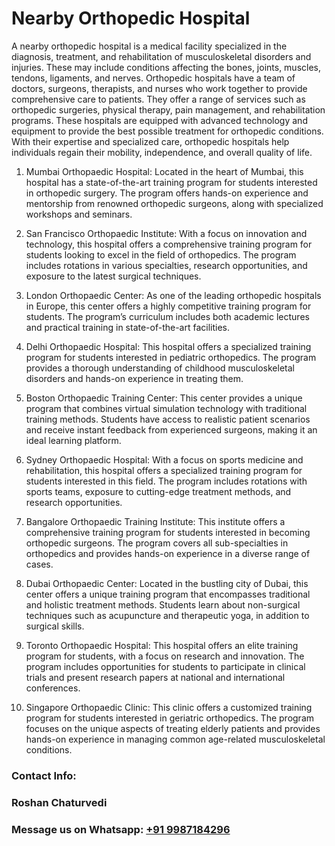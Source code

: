 # Nearby Orthopedic Hospital


A nearby orthopedic hospital is a medical facility specialized in the diagnosis, treatment, and rehabilitation of musculoskeletal disorders and injuries. These may include conditions affecting the bones, joints, muscles, tendons, ligaments, and nerves. Orthopedic hospitals have a team of doctors, surgeons, therapists, and nurses who work together to provide comprehensive care to patients. They offer a range of services such as orthopedic surgeries, physical therapy, pain management, and rehabilitation programs. These hospitals are equipped with advanced technology and equipment to provide the best possible treatment for orthopedic conditions. With their expertise and specialized care, orthopedic hospitals help individuals regain their mobility, independence, and overall quality of life. 

1) Mumbai Orthopaedic Hospital: Located in the heart of Mumbai, this hospital has a state-of-the-art training program for students interested in orthopedic surgery. The program offers hands-on experience and mentorship from renowned orthopedic surgeons, along with specialized workshops and seminars.

2) San Francisco Orthopaedic Institute: With a focus on innovation and technology, this hospital offers a comprehensive training program for students looking to excel in the field of orthopedics. The program includes rotations in various specialties, research opportunities, and exposure to the latest surgical techniques.

3) London Orthopaedic Center: As one of the leading orthopedic hospitals in Europe, this center offers a highly competitive training program for students. The program’s curriculum includes both academic lectures and practical training in state-of-the-art facilities.

4) Delhi Orthopaedic Hospital: This hospital offers a specialized training program for students interested in pediatric orthopedics. The program provides a thorough understanding of childhood musculoskeletal disorders and hands-on experience in treating them.

5) Boston Orthopaedic Training Center: This center provides a unique program that combines virtual simulation technology with traditional training methods. Students have access to realistic patient scenarios and receive instant feedback from experienced surgeons, making it an ideal learning platform.

6) Sydney Orthopaedic Hospital: With a focus on sports medicine and rehabilitation, this hospital offers a specialized training program for students interested in this field. The program includes rotations with sports teams, exposure to cutting-edge treatment methods, and research opportunities.

7) Bangalore Orthopaedic Training Institute: This institute offers a comprehensive training program for students interested in becoming orthopedic surgeons. The program covers all sub-specialties in orthopedics and provides hands-on experience in a diverse range of cases.

8) Dubai Orthopaedic Center: Located in the bustling city of Dubai, this center offers a unique training program that encompasses traditional and holistic treatment methods. Students learn about non-surgical techniques such as acupuncture and therapeutic yoga, in addition to surgical skills.

9) Toronto Orthopaedic Hospital: This hospital offers an elite training program for students, with a focus on research and innovation. The program includes opportunities for students to participate in clinical trials and present research papers at national and international conferences.

10) Singapore Orthopaedic Clinic: This clinic offers a customized training program for students interested in geriatric orthopedics. The program focuses on the unique aspects of treating elderly patients and provides hands-on experience in managing common age-related musculoskeletal conditions.

### Contact Info:
### Roshan Chaturvedi
### Message us on Whatsapp: [+91 9987184296](https://api.whatsapp.com/send?phone=919987184296)
                    
